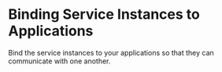 <!-- loiod1aa23c492694d669c89a8d214f29147 -->

# Binding Service Instances to Applications

Bind the service instances to your applications so that they can communicate with one another.

